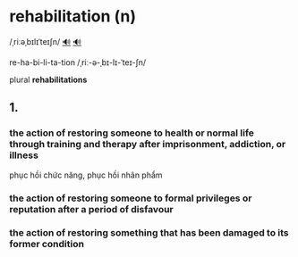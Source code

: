 # rehabilitation (n)

/ˌriːəˌbɪlɪˈteɪʃn/ [🔊](https://www.oxfordlearnersdictionaries.com/media/english/uk_pron/r/reh/rehab/rehabilitation__gb_1.mp3) [🔊](https://www.oxfordlearnersdictionaries.com/media/english/us_pron/r/reh/rehab/rehabilitation__us_1_rr.mp3)

re-ha-bi-li-ta-tion /ˌriː-ə-ˌbɪ-lɪ-ˈteɪ-ʃn/

plural **rehabilitations**

## 1.

### the action of restoring someone to health or normal life through training and therapy after imprisonment, addiction, or illness

phục hồi chức năng, phục hồi nhân phẩm

### the action of restoring someone to formal privileges or reputation after a period of disfavour

### the action of restoring something that has been damaged to its former condition